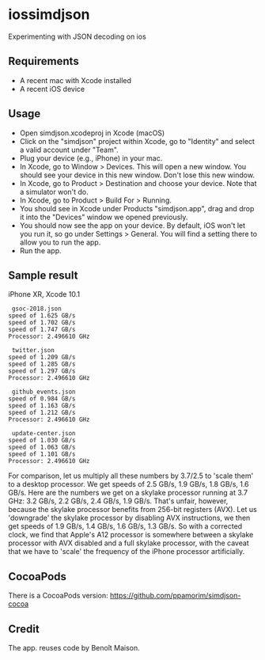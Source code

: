 # iossimdjson
Experimenting with JSON decoding on ios 

## Requirements

- A recent mac with Xcode installed
- A recent iOS device


## Usage

- Open simdjson.xcodeproj in Xcode (macOS) 
- Click on the "simdjson" project within Xcode, go to "Identity" and select a valid account under "Team".
- Plug your device (e.g., iPhone) in your mac.
- In Xcode, go to Window > Devices. This will open a new window. You should see your device in this new window. Don't lose this new window.
- In Xcode, go to Product > Destination and choose your device. Note that a simulator won't do.
- In Xcode, go to Product > Build For > Running.
- You should see in Xcode under Products "simdjson.app", drag and drop it into the "Devices" window we opened previously.
- You should now see the app on your device. By default, iOS won't let you run it, so go under Settings > General. You will find a setting there to allow you to run the app.
- Run the app.

## Sample result

iPhone XR, Xcode 10.1
```
 gsoc-2018.json 
speed of 1.625 GB/s 
speed of 1.702 GB/s 
speed of 1.747 GB/s 
Processor: 2.496610 GHz 

 twitter.json 
speed of 1.209 GB/s 
speed of 1.285 GB/s 
speed of 1.297 GB/s 
Processor: 2.496610 GHz 

 github_events.json 
speed of 0.984 GB/s 
speed of 1.163 GB/s 
speed of 1.212 GB/s 
Processor: 2.496610 GHz 

 update-center.json 
speed of 1.030 GB/s 
speed of 1.063 GB/s 
speed of 1.101 GB/s 
Processor: 2.496610 GHz 
```

For comparison, let us multiply all these numbers by 3.7/2.5 to 'scale them' to a desktop processor.
We get speeds of 2.5 GB/s, 1.9 GB/s, 1.8 GB/s, 1.6 GB/s.
Here are the numbers we get on a skylake processor running at 3.7 GHz: 
3.2 GB/s, 2.2 GB/s, 2.4 GB/s, 1.9 GB/s.
That's unfair, however, because the skylake processor benefits from 256-bit registers (AVX).
Let us 'downgrade' the skylake processor by disabling AVX instructions, we then 
get speeds of 1.9 GB/s, 1.4 GB/s, 1.6 GB/s, 1.3 GB/s. So with a corrected clock, we find
that Apple's A12 processor is somewhere between a skylake processor with AVX disabled and
a full skylake processor, with the caveat that we have to 'scale' the frequency of the iPhone processor
artificially.

##  CocoaPods

There is a CocoaPods version: https://github.com/ppamorim/simdjson-cocoa

## Credit


The app. reuses code by Benoît Maison.
